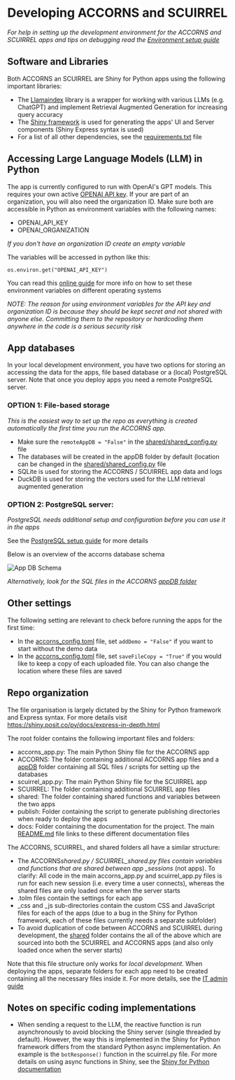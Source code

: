 # Developing ACCORNS and SCUIRREL

_For help in setting up the development environment for the ACCORNS and SCUIRREL apps
and tips on debugging read the [Environment setup guide](extra/dev_env_setup.md)_

## Software and Libraries

Both ACCORNS an SCUIRREL are Shiny for Python apps using the following important
libraries:

- The [Llamaindex](https://www.llamaindex.ai/) library is a wrapper for working with
  various LLMs (e.g. ChatGPT) and implement Retrieval Augmented Generation for
  increasing query accuracy
- The [Shiny framework](https://shiny.posit.co/py/) is used for generating the apps' UI
  and Server components (Shiny Express syntax is used)
- For a list of all other dependencies, see the [requirements.txt](../requirements.txt)
  file

## Accessing Large Language Models (LLM) in Python

The app is currently configured to run with OpenAI's GPT models. This requires your own
active [OPENAI API key](https://openai.com/index/openai-api/). If your are part of an
organization, you will also need the organization ID. Make sure both are accessible in
Python as environment variables with the following names:

- OPENAI_API_KEY
- OPENAI_ORGANIZATION

_If you don't have an organization ID create an empty variable_

The variables will be accessed in python like this:

```
os.environ.get("OPENAI_API_KEY")
```

You can read this
[online guide](https://chlee.co/how-to-setup-environment-variables-for-windows-mac-and-linux/)
for more info on how to set these environment variables on different operating systems

_NOTE: The reason for using environment variables for the API key and organization ID is
because they should be kept secret and not shared with anyone else. Committing them to
the repository or hardcoding them anywhere in the code is a serious security risk_

## App databases

In your local development environment, you have two options for storing an accessing the
data for the apps, file based database or a (local) PostgreSQL server. Note that once
you deploy apps you need a remote PostgreSQL server.

### OPTION 1: File-based storage

_This is the easiest way to set up the repo as everything is created automatically the
first time you run the ACCORNS app._

- Make sure the `remoteAppDB = "False"` in the
  [shared/shared_config.py](../shared/shared_config.toml) file
- The databases will be created in the appDB folder by default (location can be changed
  in the [shared/shared_config.py](../shared/shared_config.toml) file
- SQLite is used for storing the ACCORNS / SCUIRREL app data and logs
- DuckDB is used for storing the vectors used for the LLM retrieval augmented generation

### OPTION 2: PostgreSQL server:

_PostgreSQL needs additional setup and configuration before you can use it in the apps_

See the [PostgreSQL setup guide](extra/postgres_setup.md) for more details

Below is an overview of the accorns database schema

![App DB Schema](https://drive.usercontent.google.com/download?id=1kOzuVdI-p1K5Ej6EaRh4dJZuxyCATCfT)

_Alternatively, look for the SQL files in the ACCORNS [appDB folder](../ACCORNS/appDB/)_

## Other settings

The following setting are relevant to check before running the apps for the first time:

- In the [accorns_config.toml](../ACCORNS/accorns_config.toml) file, set
  `addDemo = "False"` if you want to start without the demo data
- In the [accorns_config.toml](../ACCORNS/accorns_config.toml) file, set
  `saveFileCopy = "True"` if you would like to keep a copy of each uploaded file. You
  can also change the location where these files are saved

## Repo organization

The file organisation is largely dictated by the Shiny for Python framework and Express
syntax. For more details visit https://shiny.posit.co/py/docs/express-in-depth.html

The root folder contains the following important files and folders:

- accorns_app.py: The main Python Shiny file for the ACCORNS app
- ACCORNS: The folder containing additional ACCORNS app files and a
  [appDB](../ACCORNS/appDB/) folder containing all SQL files / scripts for setting up
  the databases
- scuirrel_app.py: The main Python Shiny file for the SCUIRREL app
- SCUIRREL: The folder containing additional SCUIRREL app files
- shared: The folder containing shared functions and variables between the two apps
- publish: Folder containing the script to generate publishing directories when ready to
  deploy the apps
- docs: Folder containing the documentation for the project. The main
  [README.md](../README.md) file links to these different documentation files

The ACCORNS, SCUIRREL, and shared folders all have a similar structure:

- The ACCORNS*shared.py / SCUIRREL_shared.py files contain variables and functions that
  are shared between app \_sessions* (not apps). To clarify: All code in the main
  accorns_app.py and scuirrel_app.py files is run for each new session (i.e. every time
  a user connects), whereas the shared files are only loaded once when the server starts
- .tolm files contain the settings for each app
- \_css and \_js sub-directories contain the custom CSS and JavaScript files for each of
  the apps (due to a bug in the Shiny for Python framework, each of these files
  currently needs a separate subfolder)
- To avoid duplication of code between ACCORNS and SCUIRREL during development, the
  [shared](../shared) folder contains the all of the above which are sourced into both
  the SCUIRREL and ACCORNS apps (and also only loaded once when the server starts)

Note that this file structure only works for _local development_. When deploying the
apps, separate folders for each app need to be created containing all the necessary
files inside it. For more details, see the [IT admin guide](ITadmin.md)

## Notes on specific coding implementations

- When sending a request to the LLM, the reactive function is run asynchronously to
  avoid blocking the Shiny server (single threaded by default). However, the way this is
  implemented in the Shiny for Python framework differs from the standard Python async
  implementation. An example is the `botResponse()` function in the scuirrel.py file.
  For more details on using async functions in Shiny, see the
  [Shiny for Python documentation](https://shiny.posit.co/py/docs/express-in-depth.html#async-functions)

